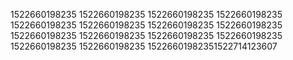 1522660198235
1522660198235
1522660198235
1522660198235
1522660198235
1522660198235
1522660198235
1522660198235
1522660198235
1522660198235
1522660198235
1522660198235
1522660198235
1522660198235
15226601982351522714123607